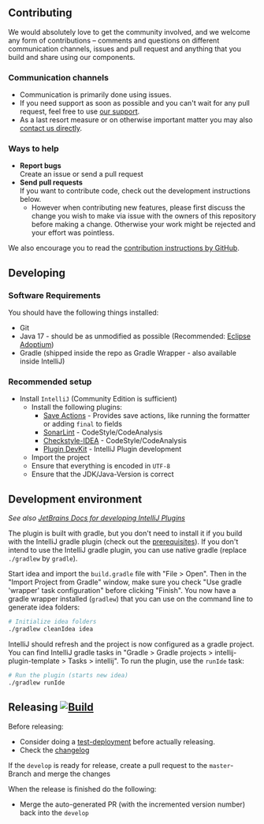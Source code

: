 ## Contributing

We would absolutely love to get the community involved, and we welcome any form of contributions – comments and questions on different communication channels, issues and pull request and anything that you build and share using our components.

### Communication channels
* Communication is primarily done using issues.
* If you need support as soon as possible and you can't wait for any pull request, feel free to use [our support](https://xdev.software/en/services/support).
* As a last resort measure or on otherwise important matter you may also [contact us directly](https://xdev.software/en/about-us/contact).

### Ways to help
* **Report bugs**<br/>Create an issue or send a pull request
* **Send pull requests**<br/>If you want to contribute code, check out the development instructions below.
  * However when contributing new features, please first discuss the change you wish to make via issue with the owners of this repository before making a change. Otherwise your work might be rejected and your effort was pointless.

We also encourage you to read the [contribution instructions by GitHub](https://docs.github.com/en/get-started/quickstart/contributing-to-projects).

## Developing

### Software Requirements
You should have the following things installed:
* Git
* Java 17 - should be as unmodified as possible (Recommended: [Eclipse Adoptium](https://adoptium.net/temurin/releases/))
* Gradle (shipped inside the repo as Gradle Wrapper - also available inside IntelliJ)

### Recommended setup
* Install ``IntelliJ`` (Community Edition is sufficient)
  * Install the following plugins:
    * [Save Actions](https://plugins.jetbrains.com/plugin/22113) - Provides save actions, like running the formatter or adding ``final`` to fields
    * [SonarLint](https://plugins.jetbrains.com/plugin/7973-sonarlint) - CodeStyle/CodeAnalysis
    * [Checkstyle-IDEA](https://plugins.jetbrains.com/plugin/1065-checkstyle-idea) - CodeStyle/CodeAnalysis
    * [Plugin DevKit](https://plugins.jetbrains.com/plugin/22851) - IntelliJ Plugin development
  * Import the project
  * Ensure that everything is encoded in ``UTF-8``
  * Ensure that the JDK/Java-Version is correct

## Development environment

<i>See also [JetBrains Docs for developing IntelliJ Plugins](https://plugins.jetbrains.com/docs/intellij/developing-plugins.html)</i>

The plugin is built with gradle, but you don't need to install it if you build with the IntelliJ gradle plugin (check out the [prerequisites](https://plugins.jetbrains.com/docs/intellij/plugin-required-experience.html)). If you don't intend to use the IntelliJ gradle plugin, you can use native gradle (replace `./gradlew` by `gradle`).

Start idea and import the `build.gradle` file with "File > Open". Then in the "Import Project from Gradle" window, make sure you check "Use gradle 'wrapper' task configuration" before clicking "Finish". You now have a gradle wrapper installed (`gradlew`) that you can use on the command line to generate idea folders:

```bash
# Initialize idea folders
./gradlew cleanIdea idea
```

IntelliJ should refresh and the project is now configured as a gradle project. You can find IntelliJ gradle tasks in "Gradle > Gradle projects > intellij-plugin-template > Tasks > intellij". To run the plugin, use the `runIde` task:

```bash
# Run the plugin (starts new idea)
./gradlew runIde
```

## Releasing [![Build](https://img.shields.io/github/actions/workflow/status/xdev-software/intellij-plugin-template/release.yml?branch=master)](https://github.com/xdev-software/intellij-plugin-template/actions/workflows/release.yml)

Before releasing:
* Consider doing a [test-deployment](https://github.com/xdev-software/intellij-plugin-template/actions/workflows/test-deploy.yml?query=branch%3Adevelop) before actually releasing.
* Check the [changelog](CHANGELOG.md)

If the ``develop`` is ready for release, create a pull request to the ``master``-Branch and merge the changes

When the release is finished do the following:
* Merge the auto-generated PR (with the incremented version number) back into the ``develop``

